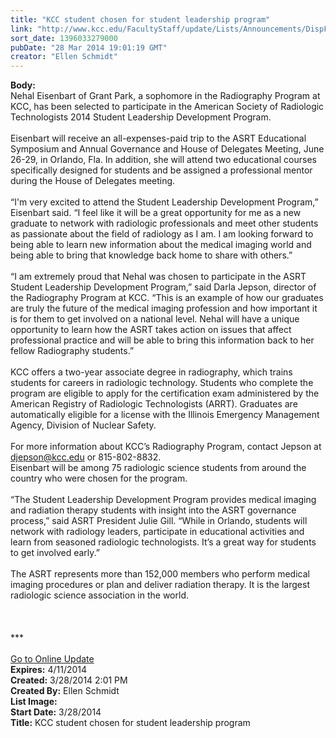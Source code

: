 ```yaml
---
title: "KCC student chosen for student leadership program"
link: "http://www.kcc.edu/FacultyStaff/update/Lists/Announcements/DispForm.aspx?ID=1456"
sort_date: 1396033279000
pubDate: "28 Mar 2014 19:01:19 GMT"
creator: "Ellen Schmidt"
---
```


<div><b>Body:</b> <div class="ExternalClass692C61635CB940BAA6C8369597E11C5D">
<div>Nehal Eisenbart of Grant Park, a sophomore in the Radiography Program at KCC, has been selected to participate in the American Society of Radiologic Technologists 2014 Student Leadership Development Program.</div>
<div><br />Eisenbart will receive an all-expenses-paid trip to the ASRT Educational Symposium and Annual Governance and House of Delegates Meeting, June 26-29, in Orlando, Fla. In addition, she will attend two educational courses specifically designed for students and be assigned a professional mentor during the House of Delegates meeting.</div>
<div><br />“I'm very excited to attend the Student Leadership Development Program,” Eisenbart said. “I feel like it will be a great opportunity for me as a new graduate to network with radiologic professionals and meet other students as passionate about the field of radiology as I am. I am looking forward to being able to learn new information about the medical imaging world and being able to bring that knowledge back home to share with others.”</div>
<div><br />“I am extremely proud that Nehal was chosen to participate in the ASRT Student Leadership Development Program,” said Darla Jepson, director of the Radiography Program at KCC. “This is an example of how our graduates are truly the future of the medical imaging profession and how important it is for them to get involved on a national level. Nehal will have a unique opportunity to learn how the ASRT takes action on issues that affect professional practice and will be able to bring this information back to her fellow Radiography students.”</div>
<div><br />KCC offers a two-year associate degree in radiography, which trains students for careers in radiologic technology. Students who complete the program are eligible to apply for the certification exam administered by the American Registry of Radiologic Technologists (ARRT). Graduates are automatically eligible for a license with the Illinois Emergency Management Agency, Division of Nuclear Safety.</div>
<div><br />For more information about KCC’s Radiography Program, contact Jepson at <a href="mailto:djepson@kcc.edu">djepson@kcc.edu</a> or 815-802-8832.<br /></div>
<div>Eisenbart will be among 75 radiologic science students from around the country who were chosen for the program.</div>
<div><br />“The Student Leadership Development Program provides medical imaging and radiation therapy students with insight into the ASRT governance process,” said ASRT President Julie Gill. “While in Orlando, students will network with radiology leaders, participate in educational activities and learn from seasoned radiologic technologists. It’s a great way for students to get involved early.”</div>
<div> </div>
<div>The ASRT represents more than 152,000 members who perform medical imaging procedures or plan and deliver radiation therapy. It is the largest radiologic science association in the world.<br /></div>
<div> </div>
<div> </div>
<div> </div>
<div>
<div></div>
<div>
<div></div>
<div>***</div>
<div> </div>
<div></div>
<div><a href="/FacultyStaff/update/Pages/dailyupdate.aspx">Go to Online Update</a></div>
<div></div></div></div></div></div>
<div><b>Expires:</b> 4/11/2014</div>
<div><b>Created:</b> 3/28/2014 2:01 PM</div>
<div><b>Created By:</b> Ellen Schmidt</div>
<div><b>List Image:</b> <a href="http://www.kcc.edu/SiteCollectionImages/NehalEisenbart.JPG"></a></div>
<div><b>Start Date:</b> 3/28/2014</div>
<div><b>Title:</b> KCC student chosen for student leadership program</div>
